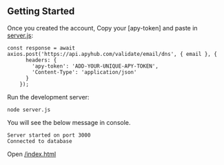 ## Getting Started

Once you created the account, Copy your [apy-token] and paste in [server.js](https://github.com/iamspathan/apyhub-email-validation-tutorial/blob/main/server.js):

```
const response = await axios.post('https://api.apyhub.com/validate/email/dns', { email }, {
      headers: {
        'apy-token': 'ADD-YOUR-UNIQUE-APY-TOKEN',
        'Content-Type': 'application/json'
      }
    });

```

Run the development server:

```
node server.js

```

You will see the below message in console.

```
Server started on port 3000
Connected to database

```

Open [/index.html](https://github.com/iamspathan/apyhub-email-validation-tutorial/blob/main/index.html)



